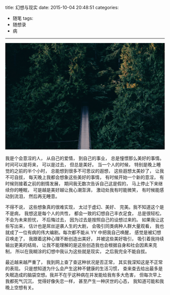 title: 幻想与现实
date: 2015-10-04 20:48:51
categories:
- 随笔
tags:
- 随想录
- 病
---

![](/uploads/images/photo-1440964829947-ca3277bd37f8.jpeg)

我是个会意淫的人， 从自己的爱情， 到自己的事业， 总是憧憬那么美好的事情。时间可以是将来， 可以是过去， 但总是美好。 当一个人的时候， 特别是晚上睡觉的之前的半个小时， 总能想到很多不可思议的遐想， 这些遐想太美妙了， 让我不可自拔， 每天晚上我都会想象这些美好的事情， 有时候开始一个新的意淫， 有时候则接着之前的剧情发展， 期间我无数次告诉自己这是假的， 马上停止下来继续你的睡眠， 可是越是美好越让我心潮澎湃， 激动处我有时能微笑， 有时候能感动到流泪， 然后再无睡意。

不得不说， 这些想象真的很难实现， 太过于虚幻、美好、 完美。我不知道这个是不是病， 我想这是每个人的共性， 都会一致的幻想自己丰衣足食， 总是很轻松， 不会为未来担忧， 不后悔过去， 因为过去是按照自己的设想过来的。 如果我让这些写出来， 估计也是屌丝逆袭人生的大剧， 会吸引同类病种人群大量观看， 我也就成了一位有病的伟大编剧。每次都不能从 YY 中把我自己唤醒， 感觉是被幻想召唤走了， 我跟着这种心理不断创造出美好， 并被这些美好吸引， 吸引着我持续输出更美的结局， 让我不能理解的是这些创造我也会根据自身和社会因素来克制， 所以在我糊涂的幻想中我认为这些就是现实， 之后我完全不能自拔。

最近越来越严重了， 我到网上查了查这种状况是否正常， 其实我深知这是不正常的表现。 只是想知道为什么会产生这种不健康的生活习惯， 查来查去给出最多是失眠造成的脑袋空想。我并不在乎这种病在并发能给我有多大危害， 但每次早上我都死气沉沉， 觉得好像失恋一样， 甚至产生一种厌世的心态， 我知道可能和我晚上空想有关。
